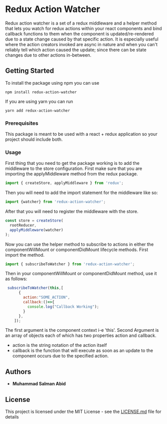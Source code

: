 # Redux Action Watcher

Redux action watcher is a set of a redux middleware and a helper method that lets you watch for redux actions within your react components and bind callback functions to them when the component is updated/re-rendered due to a state change caused by that specific action. It is especially useful where the action creators invoked are async in nature and when you can't reliably tell which action caused the update; since there can be state changes due to other actions in-between. 

## Getting Started

To install the package using npm you can use
```
npm install redux-action-watcher
```

If you are using yarn you can run
```
yarn add redux-action-watcher
```

### Prerequisites

This package is meant to be used with a react + redux application so your project should include both.

### Usage

First thing that you need to get the package working is to add the middleware to the store configuration.
First make sure that you are importing the applyMiddleware method from the redux package.

```javascript
import { createStore, applyMiddleware } from 'redux';
```

Then you will need to add the import statement for the middleware like so:

```javascript
import {watcher} from 'redux-action-watcher';
```

After that you will need to register the middleware with the store.

```javascript
const store = createStore(
  rootReducer,
  applyMiddleware(watcher)
);
```

Now you can use the helper method to subscribe to actions in either the componentWillMount or componentDidMount lifecycle methods.
First import the method.

```javascript
import { subscribeToWatcher } from 'redux-action-watcher';
```

Then in your componentWillMount or componentDidMount method, use it as follows:

```javascript
 subscribeToWatcher(this,[
      {  
        action:"SOME_ACTION",
        callback:()=>{
          console.log("Callback Working");
        }
      },
    ]);
```

The first argument is the component context i-e 'this'. Second Argument is an array of objects each of which has two properties action and callback.
* action is the string notation of the action itself
* callback is the function that will execute as soon as an update to the component occurs due to the specified action.

## Authors

* **Muhammad Salman Abid**

## License

This project is licensed under the MIT License - see the [LICENSE.md](LICENSE.md) file for details

